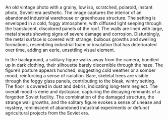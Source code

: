 An old vintage photo with a grainy, low iso, scratched, polaroid, instant photo, Soviet-era aesthetic. The image captures the interior of an abandoned industrial warehouse or greenhouse structure. The setting is enveloped in a cold, foggy atmosphere, with diffused light seeping through the translucent, discolored panels of the roof. The walls are lined with large, metal sheets showing signs of severe damage and corrosion. Disturbingly, the metal surface is covered with strange, bulbous growths and swelling formations, resembling industrial foam or insulation that has deteriorated over time, adding an eerie, unsettling visual element.

In the background, a solitary figure walks away from the camera, bundled up in dark clothing, their silhouette barely discernible through the haze. The figure’s posture appears hunched, suggesting cold weather or a somber mood, reinforcing a sense of isolation. Bare, skeletal trees are visible through the foggy glass panels, contributing to the bleak, wintry setting. The floor is covered in dust and debris, indicating long-term neglect. The overall mood is eerie and dystopian, capturing the decaying remnants of a forgotten Soviet facility. The combination of the damaged structure, the strange wall growths, and the solitary figure evokes a sense of unease and mystery, reminiscent of abandoned industrial experiments or defunct agricultural projects from the Soviet era.